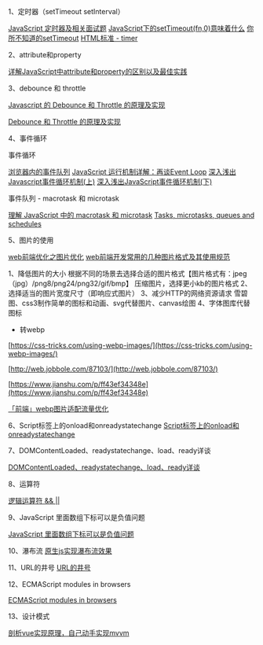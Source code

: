 1、定时器（setTimeout setInterval）

[JavaScript 定时器及相关面试题](https://juejin.im/entry/58b253c6ac502e0069d5e4d9)
[JavaScript下的setTimeout(fn,0)意味着什么](https://www.cnblogs.com/silin6/p/4333999.html)
[你所不知道的setTimeout](https://jeffjade.com/2016/01/10/2016-01-10-javacript-setTimeout/)
[HTML标准 - timer](https://html.spec.whatwg.org/#timer-initialisation-steps)


2、attribute和property

[详解JavaScript中attribute和property的区别以及最佳实践](http://joji.me/zh-cn/blog/html-attribute-vs-dom-property)

3、debounce 和 throttle

[Javascript 的 Debounce 和 Throttle 的原理及实现](https://github.com/lishengzxc/bblog/issues/7)

[Debounce 和 Throttle 的原理及实现](http://hackll.com/2015/11/19/debounce-and-throttle/)

4、事件循环

事件循环

[浏览器内的事件队列](https://juejin.im/entry/59e95b4c518825579d131fad)
[JavaScript 运行机制详解：再谈Event Loop](http://www.ruanyifeng.com/blog/2014/10/event-loop.html)
[深入浅出Javascript事件循环机制(上)](https://zhuanlan.zhihu.com/p/26229293)
[深入浅出JavaScript事件循环机制(下)](https://zhuanlan.zhihu.com/p/26238030)

事件队列 - macrotask 和 microtask

[理解 JavaScript 中的 macrotask 和 microtask](https://juejin.im/entry/58d4df3b5c497d0057eb99ff)
[Tasks, microtasks, queues and schedules](https://jakearchibald.com/2015/tasks-microtasks-queues-and-schedules/)


5、图片的使用

[web前端优化之图片优化](https://juejin.im/post/59a7725b6fb9a02497170459)
[web前端开发常用的几种图片格式及其使用规范](http://www.cnblogs.com/pqjzxq/p/5749304.html)

1、降低图片的大小
    根据不同的场景去选择合适的图片格式【图片格式有：jpeg（jpg）/png8/png24/png32/gif/bmp】
    压缩图片，选择更小kb的图片格式
2、选择适当的图片宽度尺寸（即响应式图片）
3、减少HTTP的网络资源请求
    雪碧图、css3制作简单的图标和动画、svg代替图片、canvas绘图
4、字体图库代替图标

* 转webp

[https://css-tricks.com/using-webp-images/](https://css-tricks.com/using-webp-images/)

[http://web.jobbole.com/87103/](http://web.jobbole.com/87103/)

[https://www.jianshu.com/p/ff43ef34348e](https://www.jianshu.com/p/ff43ef34348e)

[「前端」webp图片适配流量优化](https://github.com/ShowJoy-com/showjoy-blog/issues/10)

6、Script标签上的onload和onreadystatechange
[Script标签上的onload和onreadystatechange](https://dafeizizhu.github.io/2013/11/25/onload-vs-onreadystatechange/)

7、DOMContentLoaded、readystatechange、load、ready详谈

[DOMContentLoaded、readystatechange、load、ready详谈](https://juejin.im/post/5a36499551882529c70f34b5)

8、运算符

[逻辑运算符 && || ](https://developer.mozilla.org/zh-CN/docs/Web/JavaScript/Guide/Expressions_and_Operators#Logical_operators)


9、JavaScript 里面数组下标可以是负值问题

[JavaScript 里面数组下标可以是负值问题](https://blog.csdn.net/u012903926/article/details/53285545)

10、瀑布流
[原生js实现瀑布流效果](https://segmentfault.com/a/1190000012621936)

11、URL的井号
[URL的井号](http://www.ruanyifeng.com/blog/2011/03/url_hash.html)

12、ECMAScript modules in browsers

[ECMAScript modules in browsers](https://jakearchibald.com/2017/es-modules-in-browsers/)

13、设计模式

[剖析vue实现原理，自己动手实现mvvm](https://github.com/DMQ/mvvm/tree/es6)
